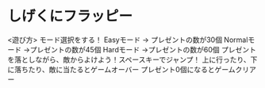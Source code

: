 # **しげくにフラッピー**
<遊び方>
モード選択をする！
Easyモード -> プレゼントの数が30個
Normalモード ->プレゼントの数が45個
Hardモード ->プレゼントの数が60個
プレゼントを落としながら、敵からよけよう！スペースキーでジャンプ！
上に行ったり、下に落ちたり、敵に当たるとゲームオーバー
プレゼント0個になるとゲームクリアー
